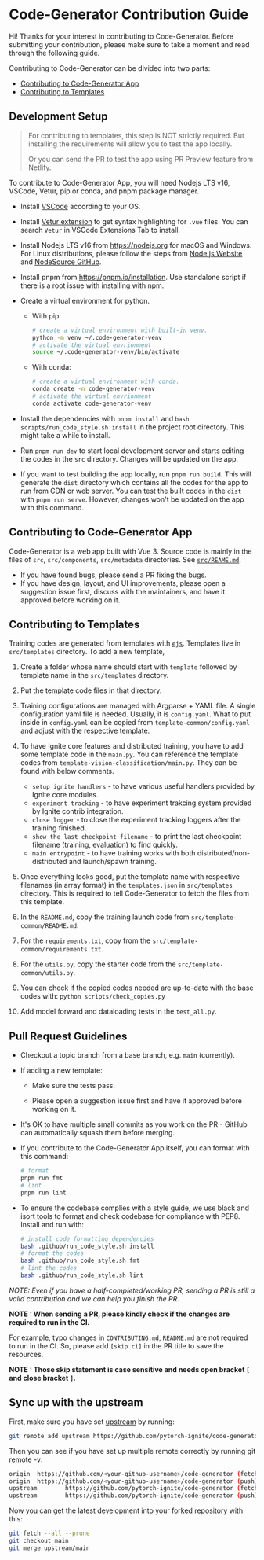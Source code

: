 # Code-Generator Contribution Guide

Hi! Thanks for your interest in contributing to Code-Generator.
Before submitting your contribution, please make sure to take a moment and read through the following guide.

Contributing to Code-Generator can be divided into two parts:

- [Contributing to Code-Generator App](#contributing-to-code-generator-app)
- [Contributing to Templates](#contributing-to-templates)

## Development Setup

> For contributing to templates, this step is NOT strictly required.
> But installing the requirements will allow you to test the app locally.
>
> Or you can send the PR to test the app using PR Preview feature from Netlify.

To contribute to Code-Generator App, you will need Nodejs LTS v16, VSCode, Vetur, pip or conda, and pnpm package manager.

- Install [VSCode](https://code.visualstudio.com/) according to your OS.

- Install [Vetur extension](https://marketplace.visualstudio.com/items?itemName=octref.vetur) to get syntax highlighting for `.vue` files. You can search `Vetur` in VSCode Extensions Tab to install.

- Install Nodejs LTS v16 from https://nodejs.org for macOS and Windows. For Linux distributions, please follow the steps from [Node.js Website](https://nodejs.org/en/download/package-manager/) and [NodeSource GitHub](https://github.com/nodesource/distributions/blob/master/README.md#installation-instructions).

- Install pnpm from https://pnpm.io/installation. Use standalone script if there is a root issue with installing with npm.

- Create a virtual environment for python.

  - With pip:

    ```sh
    # create a virtual environment with built-in venv.
    python -m venv ~/.code-generator-venv
    # activate the virtual envrionment
    source ~/.code-generator-venv/bin/activate
    ```

  - With conda:
    ```sh
    # create a virtual environment with conda.
    conda create -n code-generator-venv
    # activate the virtual envrionment
    conda activate code-generator-venv
    ```

- Install the dependencies with `pnpm install` and `bash scripts/run_code_style.sh install` in the project root directory. This might take a while to install.

- Run `pnpm run dev` to start local development server and starts editing the codes in the `src` directory. Changes will be updated on the app.

- If you want to test building the app locally, run `pnpm run build`. This will generate the `dist` directory which contains all the codes for the app to run from CDN or web server. You can test the built codes in the `dist` with `pnpm run serve`. However, changes won't be updated on the app with this command.

## Contributing to Code-Generator App

Code-Generator is a web app built with Vue 3. Source code is mainly in the files of `src`, `src/components`, `src/metadata` directories. See [`src/REAME.md`](./src/README.md).

- If you have found bugs, please send a PR fixing the bugs.
- If you have design, layout, and UI improvements, please open a suggestion issue first, discuss with the maintainers, and have it approved before working on it.

## Contributing to Templates

Training codes are generated from templates with [`ejs`](https://ejs.co). Templates live in `src/templates` directory.
To add a new template,

1. Create a folder whose name should start with `template` followed by template name in the `src/templates` directory.

2. Put the template code files in that directory.

3. Training configurations are managed with Argparse + YAML file. A single configuration yaml file is needed. Usually, it is `config.yaml`. What to put inside in `config.yaml` can be copied from `template-common/config.yaml` and adjust with the respective template.

4. To have Ignite core features and distributed training, you have to add some template code in the `main.py`. You can reference the template codes from `template-vision-classification/main.py`. They can be found with below comments.

   - `setup ignite handlers` - to have various useful handlers provided by Ignite core modules.
   - `experiment tracking` - to have experiment trakcing system provided by Ignite contrib integration.
   - `close logger` - to close the experiment tracking loggers after the training finished.
   - `show the last checkpoint filename` - to print the last checkpoint filename (training, evaluation) to find quickly.
   - `main entrypoint` - to have training works with both distributed/non-distributed and launch/spawn training.

5. Once everything looks good, put the template name with respective filenames (in array format) in the `templates.json` in `src/templates` directory. This is required to tell Code-Generator to fetch the files from this template.

6. In the `README.md`, copy the training launch code from `src/template-common/README.md`.

7. For the `requirements.txt`, copy from the `src/template-common/requirements.txt`.

8. For the `utils.py`, copy the starter code from the `src/template-common/utils.py`.

9. You can check if the copied codes needed are up-to-date with the base codes with: `python scripts/check_copies.py`

10. Add model forward and dataloading tests in the `test_all.py`.

## Pull Request Guidelines

- Checkout a topic branch from a base branch, e.g. `main` (currently).

- If adding a new template:

  - Make sure the tests pass.

  - Please open a suggestion issue first and have it approved before working on it.

- It's OK to have multiple small commits as you work on the PR - GitHub can automatically squash them before merging.

- If you contribute to the Code-Generator App itself, you can format with this command:

  ```sh
  # format
  pnpm run fmt
  # lint
  pnpm run lint
  ```

- To ensure the codebase complies with a style guide, we use black and isort tools to format and check codebase for compliance with PEP8. Install and run with:

  ```sh
  # install code formatting dependencies
  bash .github/run_code_style.sh install
  # format the codes
  bash .github/run_code_style.sh fmt
  # lint the codes
  bash .github/run_code_style.sh lint
  ```

_NOTE: Even if you have a half-completed/working PR, sending a PR is still a valid contribution and we can help you finish the PR._

**NOTE : When sending a PR, please kindly check if the changes are required to run in the CI.**

For example, typo changes in `CONTRIBUTING.md`, `README.md` are not required to run in the CI. So, please add `[skip ci]` in the PR title to save the resources.

**NOTE : Those skip statement is case sensitive and needs open bracket `[` and close bracket `]`.**

## Sync up with the upstream

First, make sure you have set [upstream](https://docs.github.com/en/github/collaborating-with-issues-and-pull-requests/configuring-a-remote-for-a-fork) by running:

```sh
git remote add upstream https://github.com/pytorch-ignite/code-generator
```

Then you can see if you have set up multiple remote correctly by running git remote -v:

```sh
origin  https://github.com/<your-github-username>/code-generator (fetch)
origin  https://github.com/<your-github-username>/code-generator (push)
upstream        https://github.com/pytorch-ignite/code-generator (fetch)
upstream        https://github.com/pytorch-ignite/code-generator (push)
```

Now you can get the latest development into your forked repository with this:

```sh
git fetch --all --prune
git checkout main
git merge upstream/main
```
